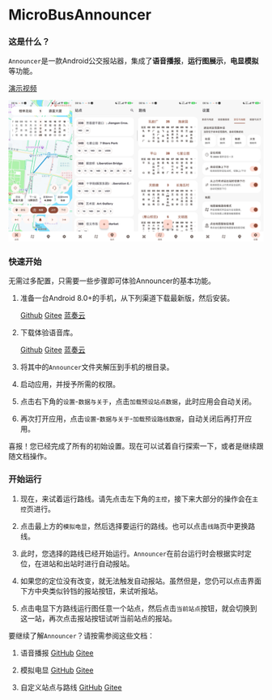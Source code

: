 # MicroBusAnnouncer

### 这是什么？

`Announcer`是一款Android公交报站器，集成了<b>语音播报</b>，<b>运行图展示</b>，<b>电显模拟</b>等功能。

[演示视频](https://bilibili.com)

![UI预览](readme/img/uiPreview.jpg)

### 快速开始

无需过多配置，只需要一些步骤即可体验Announcer的基本功能。

1. 准备一台Android 8.0+的手机，从下列渠道下载最新版，然后安装。

   [Github](https://github.com/Shiyue0x0/MicroBusAnnouncer/releases)
   [Gitee](https://gitee.com/shiyue0x0/micro-bus-announcer/releases)
   [蓝奏云](https://github.com/Shiyue0x0/MicroBusAnnouncer/releases)

2. 下载体验语音库。

   [Github](https://github.com/Shiyue0x0/MicroBusAnnouncer/releases)
   [Gitee](https://gitee.com/shiyue0x0/micro-bus-announcer/releases)
   [蓝奏云](https://github.com/Shiyue0x0/MicroBusAnnouncer/releases)

3. 将其中的`Announcer`文件夹解压到手机的根目录。

4. 启动应用，并授予所需的权限。

5. 点击右下角的`设置`-`数据与关于`，点击`加载预设站点数据`，此时应用会自动关闭。

6. 再次打开应用，点击`设置`-`数据与关于`-`加载预设路线数据`，自动关闭后再打开应用。

喜报！您已经完成了所有的初始设置。现在可以试着自行探索一下，或者是继续跟随文档操作。

### 开始运行

1. 现在，来试着运行路线。请先点击左下角的`主控`，接下来大部分的操作会在`主控`页进行。

2. 点击最上方的`模拟电显`，然后选择要运行的路线。也可以点击`线路`页中更换路线。

3. 此时，您选择的路线已经开始运行。`Announcer`在前台运行时会根据实时定位，在进站和出站时进行自动报站。

4. 如果您的定位没有改变，就无法触发自动报站。虽然但是，您仍可以点击界面下方中央类似铃铛的报站按钮，来试听报站。

5. 点击电显下方路线运行图任意一个站点，然后点击`当前站点`按钮，就会切换到这一站，再次点击报站按钮试听当前站点的报站。

要继续了解`Announcer`？请按需参阅这些文档：

1. 语音播报
   [GitHub](https://github.com/Shiyue0x0/MicroBusAnnouncer/blob/master/readme/语音播报.md)
   [Gitee](https://gitee.com/shiyue0x0/micro-bus-announcer/blob/master/readme/语音播报.md)

2. 模拟电显
   [GitHub](https://github.com/Shiyue0x0/MicroBusAnnouncer/blob/master/readme/模拟电显.md)
   [Gitee](https://gitee.com/shiyue0x0/micro-bus-announcer/blob/master/readme/模拟电显.md)

3. 自定义站点与路线
   [GitHub](https://github.com/Shiyue0x0/MicroBusAnnouncer/blob/master/readme/自定义站点与路线.md)
   [Gitee](https://gitee.com/shiyue0x0/micro-bus-announcer/blob/master/readme/自定义站点与路线.md)

